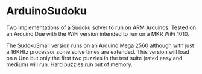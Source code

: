 # ArduinoSudoku
Two implementations of a Sudoku solver to run on ARM Arduinos. Tested on an Arduino Due with the WiFi version intended to run on a MKR WiFi 1010.

The SudokuSmall version runs on an Arduino Mega 2560 although with just a 16KHtz processor some solve times are extended. This version will load on a Uno but only the first two puzzles in the test suite (rated easy and medium) will run. Hard puzzles run out of memory.


